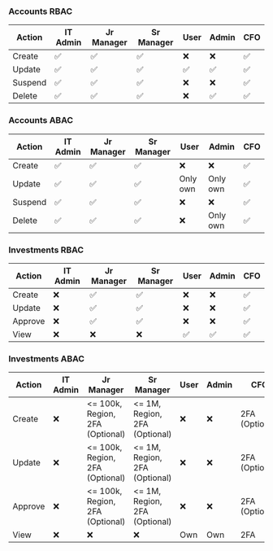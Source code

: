 ### Accounts RBAC

| Action  | IT Admin | Jr Manager | Sr Manager | User      | Admin | CFO  |
|---------|----------|------------|------------|-----------|-------|------|
| Create  | ✅        | ✅          | ✅          | ❌        | ❌    | ✅    |
| Update  | ✅        | ✅          | ✅          | ✅    | ✅    | ✅    |
| Suspend | ✅        | ✅          | ✅          | ❌        | ❌    | ✅    |
| Delete  | ✅        | ✅          | ✅          | ❌        | ✅    | ✅    |


### Accounts ABAC

| Action  | IT Admin | Jr Manager | Sr Manager | User      | Admin | CFO  |
|---------|----------|------------|------------|-----------|-------|------|
| Create  | ✅        | ✅          | ✅          | ❌        | ❌    | ✅    |
| Update  | ✅        | ✅          | ✅          | Only own    | Only own    | ✅    |
| Suspend | ✅        | ✅          | ✅          | ❌        | ❌    | ✅    |
| Delete  | ✅        | ✅          | ✅          | ❌        | Only own    | ✅    |

### Investments RBAC

| Action  | IT Admin | Jr Manager | Sr Manager | User      | Admin | CFO  |
|---------|----------|------------|------------|-----------|-------|------|
| Create  | ❌        | ✅          | ✅          | ❌        | ❌    | ✅    |
| Update  | ❌        | ✅          | ✅          | ❌    | ❌    | ✅    |
| Approve | ❌        | ✅          | ✅          | ❌        | ❌    | ✅    |
| View | ❌        | ❌          | ❌          | ✅        | ✅    | ✅    |

### Investments ABAC

| Action  | IT Admin | Jr Manager | Sr Manager | User      | Admin | CFO  |
|---------|----------|------------|------------|-----------|-------|------|
| Create  | ❌        | <= 100k, Region, 2FA (Optional)          | <= 1M, Region, 2FA (Optional)          | ❌        | ❌    | 2FA (Optional)    |
| Update  | ❌        | <= 100k, Region, 2FA (Optional)          | <= 1M, Region, 2FA (Optional)          | ❌    | ❌    | 2FA (Optional)    |
| Approve | ❌        | <= 100k, Region, 2FA (Optional)          | <= 1M, Region, 2FA (Optional)          | ❌        | ❌    | 2FA (Optional)    |
| View | ❌        | ❌          | ❌          | Own        | Own    | 2FA    |

